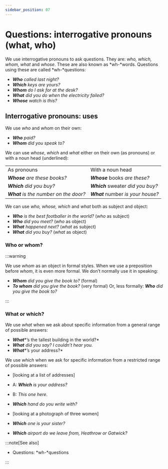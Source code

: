 ```yaml
---
sidebar_position: 07
---
```


# Questions: interrogative pronouns (what, who)

We use interrogative pronouns to ask questions. They are: *who, which, whom, what* and *whose*. These are also known as *wh-*words. Questions using these are called *wh-*questions:

- ***Who*** *called last night?*
- ***Which*** *keys are yours?*
- ***Whom*** *do I ask for at the desk?*
- ***What*** *did you do when the electricity failed?*
- ***Whose*** *watch is this?*

## Interrogative pronouns: uses

We use *who* and *whom* on their own:

- ***Who*** *paid?*
- ***Whom*** *did you speak to?*

We can use *whose*, *which* and *what* either on their own (as pronouns) or with a noun head (underlined):

<table><tbody><tr valign="top"><td>As pronouns</td><td>With a noun head</td></tr><tr valign="top"><td><b><i>Whose</i></b><i> are these books?</i></td><td><b><i>Whose</i></b><i> </i>books<i> are these?</i></td></tr><tr valign="top"><td><b><i>Which</i></b><i> did you buy?</i></td><td><b><i>Which</i></b><i> </i>sweater<i> did you buy?</i></td></tr><tr valign="top"><td><b><i>What</i></b><i> is the number on the door?</i></td><td><b><i>What</i></b><i> </i>number<i> is your house?</i></td></tr></tbody></table>

We can use *who, whose, which* and *what* both as subject and object:

- ***Who*** *is the best footballer in the world?* (*who* as subject)
- ***Who*** *did you meet?* (*who* as object)
- ***What*** *happened next?* (*what* as subject)
- ***What*** *did you buy?* (*what* as object)

### Who or whom?

:::warning

We use *whom* as an object in formal styles. When we use a preposition before *whom*, it is even more formal. We don’t normally use it in speaking:

- ***Whom*** *did you give the book to?* (formal)
- ***To whom*** *did you give the book?* (very formal) Or, less formally: ***Who*** *did you give the book to?*

:::

### What or which?

We use *what* when we ask about specific information from a general range of possible answers:

- ***What****’s the tallest building in the world?*
- ***What*** *did you say? I couldn’t hear you.*
- ***What****’s your address?*

We use *which* when we ask for specific information from a restricted range of possible answers:

- \[looking at a list of addresses\]
- A: ***Which*** *is your address?*
- B: *This one here*.
- ***Which*** *hand do you write with?*

- \[looking at a photograph of three women\]
- ***Which*** *one is your sister?*

- ***Which*** *airport do we leave from, Heathrow or Gatwick?*

:::note[See also]

- Questions: *wh-*questions

:::
